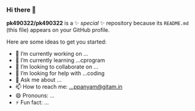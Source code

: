 ### Hi there 👋


**pk490322/pk490322** is a ✨ _special_ ✨ repository because its `README.md` (this file) appears on your GitHub profile.

Here are some ideas to get you started:

- 🔭 I’m currently working on ...
- 🌱 I’m currently learning ...cprogram
- 👯 I’m looking to collaborate on ...
- 🤔 I’m looking for help with ...coding
- 💬 Ask me about ...
- 📫 How to reach me: ...ppanyam@gitam.in
- 😄 Pronouns: ...
- ⚡ Fun fact: ...
